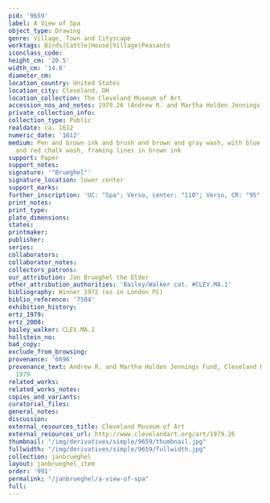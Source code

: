 ```yaml
---
pid: '9659'
label: A View of Spa
object_type: Drawing
genre: Village, Town and Cityscape
worktags: Birds|Cattle|House|Village|Peasants
iconclass_code:
height_cm: '20.5'
width_cm: '14.8'
diameter_cm:
location_country: United States
location_city: Cleveland, OH
location_collection: The Cleveland Museum of Art
accession_nos_and_notes: 1979.26 (Andrew R. and Martha Holden Jennings Fund)
private_collection_info:
collection_type: Public
realdate: ca. 1612
numeric_date: '1612'
medium: Pen and brown ink and brush and brown and gray wash, with blue and green watercolor
  and red chalk wash, framing lines in brown ink
support: Paper
support_notes:
signature: '"Brueghel"'
signature_location: lower center
support_marks:
further_inscription: 'UC: "Spa"; Verso, center: "110"; Verso, CR: "95" and "8" (circled)'
print_notes:
print_type:
plate_dimensions:
states:
printmaker:
publisher:
series:
collaborators:
collaborator_notes:
collectors_patrons:
our_attribution: Jan Brueghel the Elder
other_attribution_authorities: 'Bailey/Walker cat. #CLEV.MA.1'
bibliography: Winner 1972 (as in London PC)
biblio_reference: '7504'
exhibition_history:
ertz_1979:
ertz_2008:
bailey_walker: CLEV.MA.1
hollstein_no:
bad_copy:
exclude_from_browsing:
provenance: '6696'
provenance_text: Andrew R. and Martha Holden Jennings Fund, Cleveland Museum of Art,
  1979
related_works:
related_works_notes:
copies_and_variants:
curatorial_files:
general_notes:
discussion:
external_resources_title: Cleveland Museum of Art
external_resources_url: http://www.clevelandart.org/art/1979.26
thumbnail: "/img/derivatives/simple/9659/thumbnail.jpg"
fullwidth: "/img/derivatives/simple/9659/fullwidth.jpg"
collection: janbrueghel
layout: janbrueghel_item
order: '991'
permalink: "/janbrueghel/a-view-of-spa"
full:
---
```

